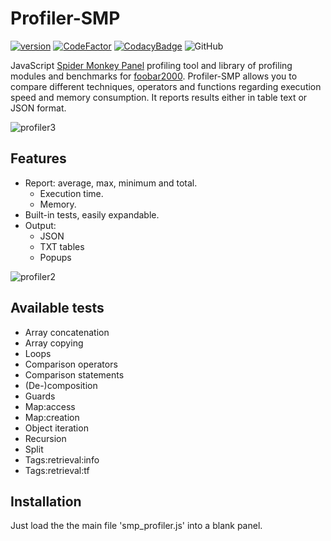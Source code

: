 # Profiler-SMP
[![version][version_badge]][changelog]
[![CodeFactor][codefactor_badge]](https://www.codefactor.io/repository/github/regorxxx/Profiler-SMP/overview/main)
[![CodacyBadge][codacy_badge]](https://www.codacy.com/gh/regorxxx/Profiler-SMP/dashboard?utm_source=github.com&amp;utm_medium=referral&amp;utm_content=regorxxx/Profiler-SMP&amp;utm_campaign=Badge_Grade)
![GitHub](https://img.shields.io/github/license/regorxxx/Profiler-SMP)

JavaScript [Spider Monkey Panel](https://theqwertiest.github.io/foo_spider_monkey_panel) profiling tool and library of profiling modules and benchmarks for [foobar2000](https://www.foobar2000.org).  Profiler-SMP allows you to compare different techniques, operators and functions regarding execution speed and memory consumption. It reports results either in table text or JSON format.

![profiler3](https://user-images.githubusercontent.com/83307074/196931105-173baebe-5aaf-4a88-8d0d-07e90812eab7.gif)

## Features
- Report: average, max, minimum and total.
  - Execution time.
  - Memory.
 - Built-in tests, easily expandable.
- Output:
  - JSON
  - TXT tables
  - Popups

![profiler2](https://user-images.githubusercontent.com/83307074/196931161-855827f8-3d0b-44ff-9d73-3c4fc1625ca8.gif)

## Available tests
- Array concatenation
- Array copying
- Loops
- Comparison operators
- Comparison statements
- (De-)composition
- Guards
- Map:access
- Map:creation
- Object iteration
- Recursion
- Split
- Tags:retrieval:info
- Tags:retrieval:tf

## Installation
Just load the the main file 'smp_profiler.js' into a blank panel.

[changelog]: CHANGELOG.md
[version_badge]: https://img.shields.io/github/release/regorxxx/Profiler-SMP.svg
[codacy_badge]: https://api.codacy.com/project/badge/Grade/e04be28637dd40d99fae7bd92f740677
[codefactor_badge]: https://www.codefactor.io/repository/github/regorxxx/Profiler-SMP/badge/main
